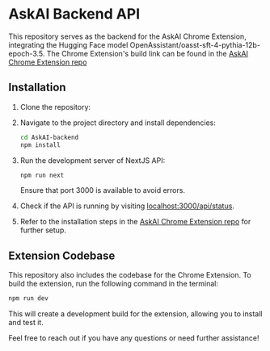# AskAI Backend API

This repository serves as the backend for the AskAI Chrome Extension, integrating the Hugging Face model OpenAssistant/oasst-sft-4-pythia-12b-epoch-3.5. The Chrome Extension's build link can be found in the [AskAI Chrome Extension repo](https://github.com/manu-shukla/AskAI-chrome-extension)

## Installation

1. Clone the repository:

2. Navigate to the project directory and install dependencies:

    ```bash
    cd AskAI-backend
    npm install
    ```

3. Run the development server of NextJS API:

    ```bash
    npm run next
    ```

    Ensure that port 3000 is available to avoid errors.

4. Check if the API is running by visiting [localhost:3000/api/status](http://localhost:3000/api/status).

5. Refer to the installation steps in the [AskAI Chrome Extension repo](https://github.com/manu-shukla/AskAI-chrome-extension) for further setup.

## Extension Codebase

This repository also includes the codebase for the Chrome Extension. To build the extension, run the following command in the terminal:

```bash
npm run dev
```

This will create a development build for the extension, allowing you to install and test it.

Feel free to reach out if you have any questions or need further assistance!
